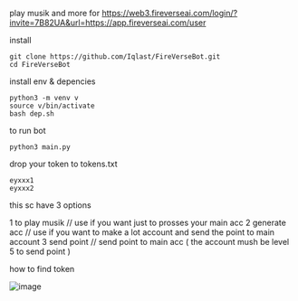 play musik and more for https://web3.fireverseai.com/login/?invite=7B82UA&url=https://app.fireverseai.com/user




install

    git clone https://github.com/Iqlast/FireVerseBot.git
    cd FireVerseBot

install env & depencies

    python3 -m venv v
    source v/bin/activate
    bash dep.sh

to run bot 

    python3 main.py

drop your token to tokens.txt

    eyxxx1
    eyxxx2

this sc have 3 options 

1 to play musik // use if you want just to prosses your main acc
2 generate acc  // use if you want to make a lot account and send the point to main account
3 send point // send point to main acc ( the account mush be level 5 to send point )

how to find token 

![image](https://github.com/user-attachments/assets/e70b5353-9524-41fb-a891-302c68e09da6)

 
